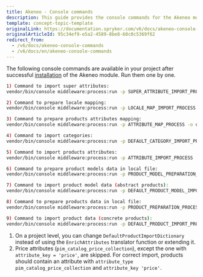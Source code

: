 ```yaml
---
title: Akeneo - Console commands
description: This guide provides the console commands for the Akeneo module.
template: concept-topic-template
originalLink: https://documentation.spryker.com/v6/docs/akeneo-console-commands
originalArticleId: 95c34ef9-e5a2-4589-8be8-60c0c5369f62
redirect_from:
  - /v6/docs/akeneo-console-commands
  - /v6/docs/en/akeneo-console-commands
---
```


The following console commands are available in your project after successful [installation](/docs/scos/user/technology-partners/202009.0/product-information-pimerp/akeneo/akeneo-installation-and-configuration.html) of the Akeneo module. Run them one by one.
```bash
1) Command to import super attributes:
vendor/bin/console middleware:process:run -p SUPER_ATTRIBUTE_IMPORT_PROCESS -o data/import/maps/super_attribute_map.json

2) Command to prepare locale mapping:
vendor/bin/console middleware:process:run -p LOCALE_MAP_IMPORT_PROCESS -o data/import/maps/locale_map.json

3) Command to prepare products attributes mapping:
vendor/bin/console middleware:process:run -p ATTRIBUTE_MAP_PROCESS -o data/import/maps/attribute_map.json

4) Command to import categories:
vendor/bin/console middleware:process:run -p DEFAULT_CATEGORY_IMPORT_PROCESS

5) Command to import products attributes:
vendor/bin/console middleware:process:run -p ATTRIBUTE_IMPORT_PROCESS

6) Command to prepare product models data in local file:
vendor/bin/console middleware:process:run -p PRODUCT_MODEL_PREPARATION_PROCESS -o data/import/maps/product_models.json

7) Command to import product model data (abstract products):
vendor/bin/console middleware:process:run -p DEFAULT_PRODUCT_MODEL_IMPORT_PROCESS -i data/import/maps/product_models.json

8) Command to prepare products data in local file:
vendor/bin/console middleware:process:run -p PRODUCT_PREPARATION_PROCESS -o data/import/maps/products.json

9) Command to import product data (concrete products):
vendor/bin/console middleware:process:run -p DEFAULT_PRODUCT_IMPORT_PROCESS -i data/import/maps/products.json
```

<!--## outdated as per https://spryker.atlassian.net/wiki/spaces/ECO/pages/864453632/New+Akeneo+Documentation Multi-select Att ributes

The section below explains how Spryker treats multi-select attribues from Akeneo.

1. The attribute `pim_catalog_multiselect` is imported as a concatenated string.
2. The following attribute types are skipped during import:

  - `pim_assets_collection`
  - `pim_reference_data_multiselect`
  - `pim_catalog_price_collection`-->

1. On a project level, you can change `DefaultProductImportDictionary` instead of using the `EnrichAttributes` translator function or extending it.
2. Price attributes (`pim_catalog_price_collection`), except the one with `attribute_key = 'price'`, are skipped. For correct import, products should contain an attribute with `attribute_type pim_catalog_price_collection` and `attribute_key 'price'`. 

